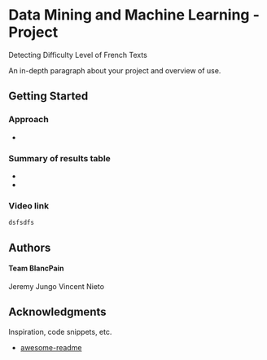 # Data Mining and Machine Learning - Project
Detecting Difficulty Level of French Texts

An in-depth paragraph about your project and overview of use.

## Getting Started

### Approach

* 


### Summary of results table

* 
* 

### Video link
```
dsfsdfs
```

## Authors

#### Team BlancPain
Jeremy Jungo 
 Vincent Nieto

## Acknowledgments

Inspiration, code snippets, etc.
* [awesome-readme](https://github.com/matiassingers/awesome-readme)
